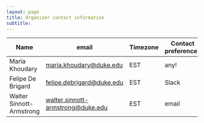 ```yaml
---
layout: page
title: Organizer contact information
subtitle:
---
```


| Name                | email | Timezone | Contact preference? |
| --------------------| ----------- | ----------- | -------- |
| Maria Khoudary      | [maria.khoudary@duke.edu](mailto:maria.khoudary@duke.edu) | EST | any! |
| Felipe De Brigard  | [felipe.debrigard@duke.edu](mailto:felipe.debrigard@duke.edu)    | EST | Slack |
| Walter Sinnott-Armstrong   | [walter.sinnott-armstrong@duke.edu](mailto:walter.sinnott-armstrong@duke.edu)   | EST | email |
